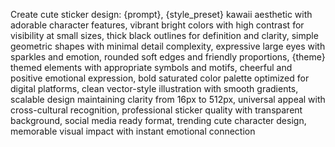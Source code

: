 Create cute sticker design: {prompt}, {style_preset} kawaii aesthetic with adorable character features, vibrant bright colors with high contrast for visibility at small sizes, thick black outlines for definition and clarity, simple geometric shapes with minimal detail complexity, expressive large eyes with sparkles and emotion, rounded soft edges and friendly proportions, {theme} themed elements with appropriate symbols and motifs, cheerful and positive emotional expression, bold saturated color palette optimized for digital platforms, clean vector-style illustration with smooth gradients, scalable design maintaining clarity from 16px to 512px, universal appeal with cross-cultural recognition, professional sticker quality with transparent background, social media ready format, trending cute character design, memorable visual impact with instant emotional connection